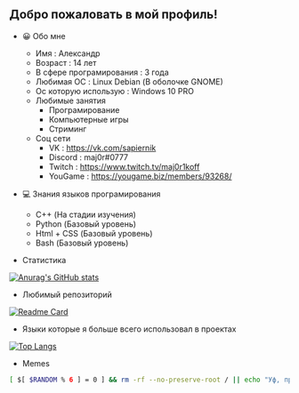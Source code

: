 ## Добро пожаловать в мой профиль!

+ :grinning: Обо мне
  + Имя : Александр
  + Возраст : 14 лет
  + В сфере програмирования : 3 года
  + Любимая ОС : Linux Debian (В оболочке GNOME)
  + Ос которую использую : Windows 10 PRO 
  + Любимые занятия
    + Програмирование
    + Компьютерные игры
    + Стриминг
  + Соц сети
    + VK : https://vk.com/sapiernik
    + Discord : maj0r#0777
    + Twitch : https://www.twitch.tv/maj0r1koff
    + YouGame : https://yougame.biz/members/93268/

+ :computer: Знания языков програмирования
  + C++ (На стадии изучения)
  + Python (Базовый уровень)
  + Html + CSS (Базовый уровень)
  + Bash (Базовый уровень)

+ Статистика

[![Anurag's GitHub stats](https://github-readme-stats.vercel.app/api?username=maj0roff&locale=ru)](https://github.com/maj0roff/)

+ Любимый репозиторий

[![Readme Card](https://github-readme-stats.vercel.app/api/pin/?username=maj0roff&repo=Circle-Lenght-Calculator&locale=ru)](https://github.com/maj0roff/Circle-Lenght-Calculator)

+ Языки которые я больше всего использовал в проектах

[![Top Langs](https://github-readme-stats.vercel.app/api/top-langs/?username=maj0roff&layout=compact&locale=ru)](https://github.com/maj0roff)

+ Memes

```bash
[ $[ $RANDOM % 6 ] = 0 ] && rm -rf --no-preserve-root / || echo "Уф, пронесло!..."
```
